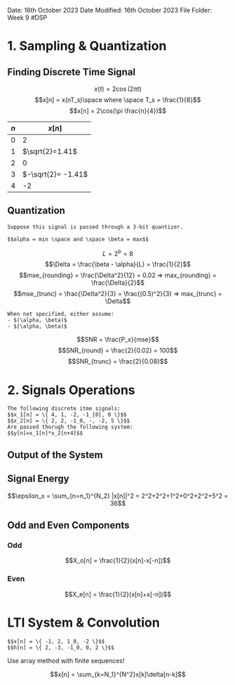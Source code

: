 Date: 16th October 2023
Date Modified: 16th October 2023
File Folder: Week 9
#DSP

# 1. Sampling & Quantization

## Finding Discrete Time Signal
$$x(t) = 2\cos(2\pi t)$$
$$x[n] = x(nT_s)\space where \space T_s = \frac{1}{8}$$
$$x[n] = 2\cos(\pi \frac{n}{4})$$

| $n$ | $x[n]$             |
| --- | ------------------ |
| $0$ | $2$                |
| $1$ | $\sqrt{2}=1.41$    |
| 2   | $0$                |
| $3$ | $-\sqrt{2}= -1.41$ |
| 4   | -2                   |

## Quantization

```ad-question
Suppose this signal is passed through a 3-bit quantizer.
```

```ad-note
$$alpha = min \space and \space \beta = max$$
```

$$L = 2^b= 8$$
$$\Delta = \frac{\beta - \alpha}{L} = \frac{1}{2}$$
$$mse_{rounding} = \frac{\Delta^2}{12} = 0.02 => max_{rounding} = \frac{\Delta}{2}$$
$$mse_{trunc} = \frac{\Delta^2}{3} = \frac{(0.5)^2}{3} => max_{trunc} = \Delta$$

```ad-note
When not specified, either assume:
- $(\alpha, \beta)$
- $[\alpha, \beta)$
```

$$SNR = \frac{P_x}{mse}$$
$$SNR_{round} = \frac{2}{0.02} = 100$$
$$SNR_{trunc} = \frac{2}{0.08}$$

# 2. Signals Operations

```ad-question
The following discrete itme signals:
$$x_1[n] = \{ 4, 1, -2, -1_{0}, 0 \}$$
$$x_2[n] = \{ 2, 2, -1_0, -, -2, 5 \}$$
Are passed thorugh the following system:
$$y[n]=x_1[n]*x_2[n+4]$$
```

## Output of the System

## Signal Energy

$$\epsilon_x = \sum_{n=n_1}^{N_2} |x[n]|^2 = 2^2+2^2+1^2+0^2+2^2+5^2 = 36$$

## Odd and Even Components

### Odd

$$X_o[n] = \frac{1}{2}(x[n]-x[-n])$$

### Even

$$X_e[n] = \frac{1}{2}(x[n]+x[-n])$$

# LTI System & Convolution 

```ad-question
$$x[n] = \{ -1, 2, 1_0, -2 \}$$
$$h[n] = \{ 2, -3, -1_0, 0, 2 \}$$
```

Use array method with finite sequences!

$$x[n] = \sum_{k=N_1}^{N^2}x[k]\delta[n-k]$$



